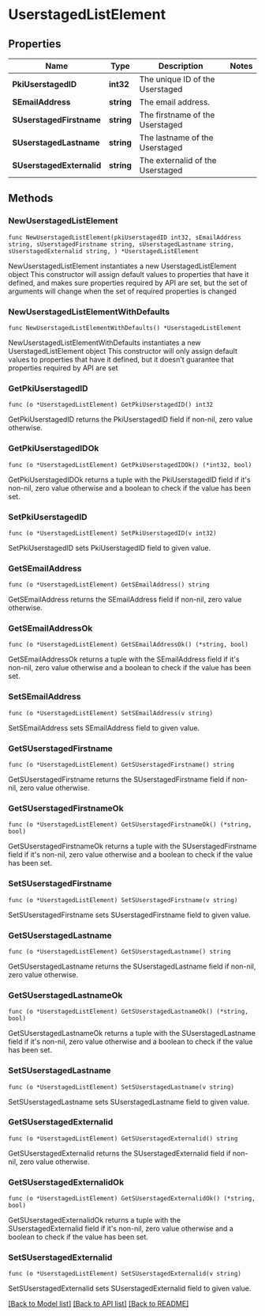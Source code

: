 # UserstagedListElement

## Properties

Name | Type | Description | Notes
------------ | ------------- | ------------- | -------------
**PkiUserstagedID** | **int32** | The unique ID of the Userstaged | 
**SEmailAddress** | **string** | The email address. | 
**SUserstagedFirstname** | **string** | The firstname of the Userstaged | 
**SUserstagedLastname** | **string** | The lastname of the Userstaged | 
**SUserstagedExternalid** | **string** | The externalid of the Userstaged | 

## Methods

### NewUserstagedListElement

`func NewUserstagedListElement(pkiUserstagedID int32, sEmailAddress string, sUserstagedFirstname string, sUserstagedLastname string, sUserstagedExternalid string, ) *UserstagedListElement`

NewUserstagedListElement instantiates a new UserstagedListElement object
This constructor will assign default values to properties that have it defined,
and makes sure properties required by API are set, but the set of arguments
will change when the set of required properties is changed

### NewUserstagedListElementWithDefaults

`func NewUserstagedListElementWithDefaults() *UserstagedListElement`

NewUserstagedListElementWithDefaults instantiates a new UserstagedListElement object
This constructor will only assign default values to properties that have it defined,
but it doesn't guarantee that properties required by API are set

### GetPkiUserstagedID

`func (o *UserstagedListElement) GetPkiUserstagedID() int32`

GetPkiUserstagedID returns the PkiUserstagedID field if non-nil, zero value otherwise.

### GetPkiUserstagedIDOk

`func (o *UserstagedListElement) GetPkiUserstagedIDOk() (*int32, bool)`

GetPkiUserstagedIDOk returns a tuple with the PkiUserstagedID field if it's non-nil, zero value otherwise
and a boolean to check if the value has been set.

### SetPkiUserstagedID

`func (o *UserstagedListElement) SetPkiUserstagedID(v int32)`

SetPkiUserstagedID sets PkiUserstagedID field to given value.


### GetSEmailAddress

`func (o *UserstagedListElement) GetSEmailAddress() string`

GetSEmailAddress returns the SEmailAddress field if non-nil, zero value otherwise.

### GetSEmailAddressOk

`func (o *UserstagedListElement) GetSEmailAddressOk() (*string, bool)`

GetSEmailAddressOk returns a tuple with the SEmailAddress field if it's non-nil, zero value otherwise
and a boolean to check if the value has been set.

### SetSEmailAddress

`func (o *UserstagedListElement) SetSEmailAddress(v string)`

SetSEmailAddress sets SEmailAddress field to given value.


### GetSUserstagedFirstname

`func (o *UserstagedListElement) GetSUserstagedFirstname() string`

GetSUserstagedFirstname returns the SUserstagedFirstname field if non-nil, zero value otherwise.

### GetSUserstagedFirstnameOk

`func (o *UserstagedListElement) GetSUserstagedFirstnameOk() (*string, bool)`

GetSUserstagedFirstnameOk returns a tuple with the SUserstagedFirstname field if it's non-nil, zero value otherwise
and a boolean to check if the value has been set.

### SetSUserstagedFirstname

`func (o *UserstagedListElement) SetSUserstagedFirstname(v string)`

SetSUserstagedFirstname sets SUserstagedFirstname field to given value.


### GetSUserstagedLastname

`func (o *UserstagedListElement) GetSUserstagedLastname() string`

GetSUserstagedLastname returns the SUserstagedLastname field if non-nil, zero value otherwise.

### GetSUserstagedLastnameOk

`func (o *UserstagedListElement) GetSUserstagedLastnameOk() (*string, bool)`

GetSUserstagedLastnameOk returns a tuple with the SUserstagedLastname field if it's non-nil, zero value otherwise
and a boolean to check if the value has been set.

### SetSUserstagedLastname

`func (o *UserstagedListElement) SetSUserstagedLastname(v string)`

SetSUserstagedLastname sets SUserstagedLastname field to given value.


### GetSUserstagedExternalid

`func (o *UserstagedListElement) GetSUserstagedExternalid() string`

GetSUserstagedExternalid returns the SUserstagedExternalid field if non-nil, zero value otherwise.

### GetSUserstagedExternalidOk

`func (o *UserstagedListElement) GetSUserstagedExternalidOk() (*string, bool)`

GetSUserstagedExternalidOk returns a tuple with the SUserstagedExternalid field if it's non-nil, zero value otherwise
and a boolean to check if the value has been set.

### SetSUserstagedExternalid

`func (o *UserstagedListElement) SetSUserstagedExternalid(v string)`

SetSUserstagedExternalid sets SUserstagedExternalid field to given value.



[[Back to Model list]](../README.md#documentation-for-models) [[Back to API list]](../README.md#documentation-for-api-endpoints) [[Back to README]](../README.md)


